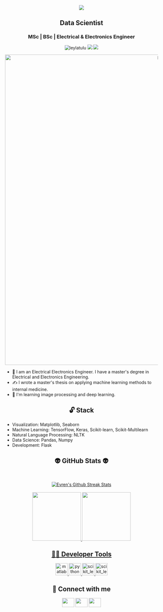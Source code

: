 <h1 align="center">
  <a href="https://git.io/typing-svg">
    <img src="https://readme-typing-svg.herokuapp.com/?lines=▶▶+Hello!+👋+I'm+Leyla+Tülü◀&center=true&size=25">
  </a>
</h1>

<h2 align="center">Data Scientist</h2>
<h3 align="center">MSc | BSc | Electrical & Electronics Engineer</h3>
<p align="center"> 
  <img src="https://komarev.com/ghpvc/?username=leylatulu&label=Profile%20views&color=8000bf&style=flat" alt="leylatulu"> 
  <img src="https://img.shields.io/twitter/follow/leylatulu?style=social"> 
  <img src="https://img.shields.io/github/followers/leylatulu?style=social">
</p>

<p align="center">
<img width="1024" alt="DATA" src="https://user-images.githubusercontent.com/53316818/211224979-d2f6b634-52e8-4dfc-9817-1a16732a257e.png">
</p>

- 🔋 I am an Electrical Electronics Engineer. I have a master's degree in Electrical and Electronics Engineering.
- ✍ I wrote a master's thesis on applying machine learning methods to internal medicine.
- 🚀 I'm learning image processing and deep learning.

<h2 align="center">🔓 Stack</h2>

- Visualization: Matplotlib, Seaborn
- Machine Learning: TensorFlow, Keras, Scikit-learn, Scikit-Multilearn
- Natural Language Processing: NLTK
- Data Science: Pandas, Numpy
- Development: Flask



<h2 align="center">👽 GitHub Stats 👽</h2>
<br>
<p align="center">
<a href="https://github.com/leylatulu">
<img align="center" src="https://github-readme-streak-stats.herokuapp.com/?user=leylatulu&theme=github-dark" alt="Evren's Github Streak Stats" /><br><br>
<img height="160em" src="https://github-readme-stats.vercel.app/api?username=leylatulu&show_icons=true&theme=react&include_all_commits=true&count_private=true"/> 
<img height="160em" src="https://github-readme-stats.vercel.app/api/top-langs/?username=leylatulu&layout=compact&langs_count=16&theme=react"/></div></p>

<h2 align="center">👩‍💻 Developer Tools</h2>

<p align="center"> 
  <a href="https://www.mathworks.com/" target="_blank"> <img src="https://user-images.githubusercontent.com/53316818/179799645-5dbf1f03-2ab8-4899-a7cf-d1bfeb11080e.png" alt="matlab" width="40" height="40"/> </a> 
  <a href="https://www.python.org" target="_blank"> <img src="https://user-images.githubusercontent.com/53316818/179799959-54a24474-b0ef-4e89-8584-0181033fbdeb.png" alt="python" width="40" height="40"/> </a> 
  <a href="https://scikit-learn.org/" target="_blank"> <img src="https://user-images.githubusercontent.com/53316818/179800198-f2d28bc9-bd6b-465c-bd34-53f271eab436.png" alt="scikit_learn" width="40" height="40"/> </a> 
  <a href="https://scikit-learn.org/" target="_blank"> <img src="https://user-images.githubusercontent.com/53316818/179800518-6f412fad-5507-4e19-ba8b-0e2ae6625de8.png" alt="scikit_learn" width="40" height="40"/> </a></p>

  
<h2 align="center">💬 Connect with me</h2>

<p align="center">
<a href="https://twitter.com/leylatulu" target="blank"><img align="center" src="https://raw.githubusercontent.com/rahuldkjain/github-profile-readme-generator/master/src/images/icons/Social/twitter.svg"  height="30" width="40" /></a>
<a href="https://www.linkedin.com/in/leylatulu/" target="blank"><img align="center" src="https://raw.githubusercontent.com/rahuldkjain/github-profile-readme-generator/master/src/images/icons/Social/linked-in-alt.svg"  height="30" width="40" /></a>
<a href="https://medium.com/@leylatulu" target="blank"><img align="center" src="https://raw.githubusercontent.com/rahuldkjain/github-profile-readme-generator/master/src/images/icons/Social/medium.svg"  height="30" width="40" /></a>
</p>


